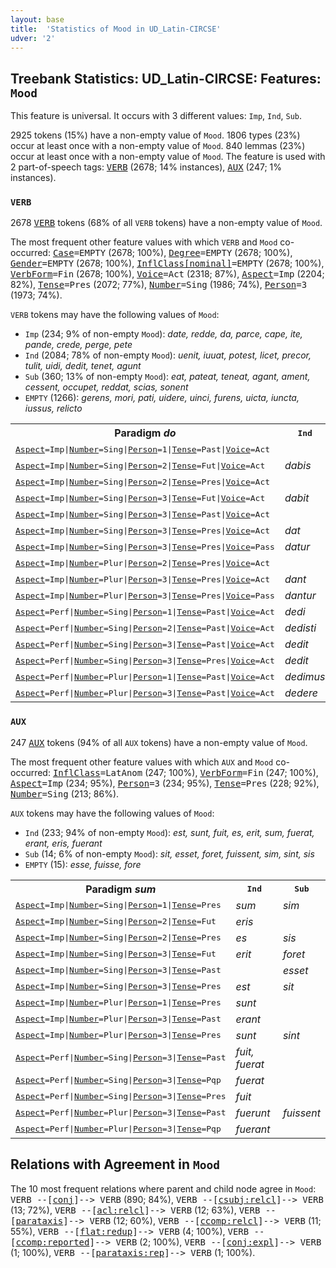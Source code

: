 ```yaml
---
layout: base
title:  'Statistics of Mood in UD_Latin-CIRCSE'
udver: '2'
---
```


## Treebank Statistics: UD_Latin-CIRCSE: Features: `Mood`

This feature is universal.
It occurs with 3 different values: `Imp`, `Ind`, `Sub`.

2925 tokens (15%) have a non-empty value of `Mood`.
1806 types (23%) occur at least once with a non-empty value of `Mood`.
840 lemmas (23%) occur at least once with a non-empty value of `Mood`.
The feature is used with 2 part-of-speech tags: <tt><a href="la_circse-pos-VERB.html">VERB</a></tt> (2678; 14% instances), <tt><a href="la_circse-pos-AUX.html">AUX</a></tt> (247; 1% instances).

### `VERB`

2678 <tt><a href="la_circse-pos-VERB.html">VERB</a></tt> tokens (68% of all `VERB` tokens) have a non-empty value of `Mood`.

The most frequent other feature values with which `VERB` and `Mood` co-occurred: <tt><a href="la_circse-feat-Case.html">Case</a></tt><tt>=EMPTY</tt> (2678; 100%), <tt><a href="la_circse-feat-Degree.html">Degree</a></tt><tt>=EMPTY</tt> (2678; 100%), <tt><a href="la_circse-feat-Gender.html">Gender</a></tt><tt>=EMPTY</tt> (2678; 100%), <tt><a href="la_circse-feat-InflClass-nominal.html">InflClass[nominal]</a></tt><tt>=EMPTY</tt> (2678; 100%), <tt><a href="la_circse-feat-VerbForm.html">VerbForm</a></tt><tt>=Fin</tt> (2678; 100%), <tt><a href="la_circse-feat-Voice.html">Voice</a></tt><tt>=Act</tt> (2318; 87%), <tt><a href="la_circse-feat-Aspect.html">Aspect</a></tt><tt>=Imp</tt> (2204; 82%), <tt><a href="la_circse-feat-Tense.html">Tense</a></tt><tt>=Pres</tt> (2072; 77%), <tt><a href="la_circse-feat-Number.html">Number</a></tt><tt>=Sing</tt> (1986; 74%), <tt><a href="la_circse-feat-Person.html">Person</a></tt><tt>=3</tt> (1973; 74%).

`VERB` tokens may have the following values of `Mood`:

* `Imp` (234; 9% of non-empty `Mood`): <em>date, redde, da, parce, cape, ite, pande, crede, perge, pete</em>
* `Ind` (2084; 78% of non-empty `Mood`): <em>uenit, iuuat, potest, licet, precor, tulit, uidi, dedit, tenet, agunt</em>
* `Sub` (360; 13% of non-empty `Mood`): <em>eat, pateat, teneat, agant, ament, cessent, occupet, reddat, scias, sonent</em>
* `EMPTY` (1266): <em>gerens, mori, pati, uidere, uinci, furens, uicta, iuncta, iussus, relicto</em>

<table>
  <tr><th>Paradigm <i>do</i></th><th><tt>Ind</tt></th><th><tt>Imp</tt></th><th><tt>Sub</tt></th></tr>
  <tr><td><tt><tt><a href="la_circse-feat-Aspect.html">Aspect</a></tt><tt>=Imp</tt>|<tt><a href="la_circse-feat-Number.html">Number</a></tt><tt>=Sing</tt>|<tt><a href="la_circse-feat-Person.html">Person</a></tt><tt>=1</tt>|<tt><a href="la_circse-feat-Tense.html">Tense</a></tt><tt>=Past</tt>|<tt><a href="la_circse-feat-Voice.html">Voice</a></tt><tt>=Act</tt></tt></td><td></td><td></td><td><em>darem</em></td></tr>
  <tr><td><tt><tt><a href="la_circse-feat-Aspect.html">Aspect</a></tt><tt>=Imp</tt>|<tt><a href="la_circse-feat-Number.html">Number</a></tt><tt>=Sing</tt>|<tt><a href="la_circse-feat-Person.html">Person</a></tt><tt>=2</tt>|<tt><a href="la_circse-feat-Tense.html">Tense</a></tt><tt>=Fut</tt>|<tt><a href="la_circse-feat-Voice.html">Voice</a></tt><tt>=Act</tt></tt></td><td><em>dabis</em></td><td></td><td></td></tr>
  <tr><td><tt><tt><a href="la_circse-feat-Aspect.html">Aspect</a></tt><tt>=Imp</tt>|<tt><a href="la_circse-feat-Number.html">Number</a></tt><tt>=Sing</tt>|<tt><a href="la_circse-feat-Person.html">Person</a></tt><tt>=2</tt>|<tt><a href="la_circse-feat-Tense.html">Tense</a></tt><tt>=Pres</tt>|<tt><a href="la_circse-feat-Voice.html">Voice</a></tt><tt>=Act</tt></tt></td><td></td><td><em>da</em></td><td></td></tr>
  <tr><td><tt><tt><a href="la_circse-feat-Aspect.html">Aspect</a></tt><tt>=Imp</tt>|<tt><a href="la_circse-feat-Number.html">Number</a></tt><tt>=Sing</tt>|<tt><a href="la_circse-feat-Person.html">Person</a></tt><tt>=3</tt>|<tt><a href="la_circse-feat-Tense.html">Tense</a></tt><tt>=Fut</tt>|<tt><a href="la_circse-feat-Voice.html">Voice</a></tt><tt>=Act</tt></tt></td><td><em>dabit</em></td><td></td><td></td></tr>
  <tr><td><tt><tt><a href="la_circse-feat-Aspect.html">Aspect</a></tt><tt>=Imp</tt>|<tt><a href="la_circse-feat-Number.html">Number</a></tt><tt>=Sing</tt>|<tt><a href="la_circse-feat-Person.html">Person</a></tt><tt>=3</tt>|<tt><a href="la_circse-feat-Tense.html">Tense</a></tt><tt>=Past</tt>|<tt><a href="la_circse-feat-Voice.html">Voice</a></tt><tt>=Act</tt></tt></td><td></td><td></td><td><em>daret</em></td></tr>
  <tr><td><tt><tt><a href="la_circse-feat-Aspect.html">Aspect</a></tt><tt>=Imp</tt>|<tt><a href="la_circse-feat-Number.html">Number</a></tt><tt>=Sing</tt>|<tt><a href="la_circse-feat-Person.html">Person</a></tt><tt>=3</tt>|<tt><a href="la_circse-feat-Tense.html">Tense</a></tt><tt>=Pres</tt>|<tt><a href="la_circse-feat-Voice.html">Voice</a></tt><tt>=Act</tt></tt></td><td><em>dat</em></td><td></td><td><em>det</em></td></tr>
  <tr><td><tt><tt><a href="la_circse-feat-Aspect.html">Aspect</a></tt><tt>=Imp</tt>|<tt><a href="la_circse-feat-Number.html">Number</a></tt><tt>=Sing</tt>|<tt><a href="la_circse-feat-Person.html">Person</a></tt><tt>=3</tt>|<tt><a href="la_circse-feat-Tense.html">Tense</a></tt><tt>=Pres</tt>|<tt><a href="la_circse-feat-Voice.html">Voice</a></tt><tt>=Pass</tt></tt></td><td><em>datur</em></td><td></td><td><em>detur</em></td></tr>
  <tr><td><tt><tt><a href="la_circse-feat-Aspect.html">Aspect</a></tt><tt>=Imp</tt>|<tt><a href="la_circse-feat-Number.html">Number</a></tt><tt>=Plur</tt>|<tt><a href="la_circse-feat-Person.html">Person</a></tt><tt>=2</tt>|<tt><a href="la_circse-feat-Tense.html">Tense</a></tt><tt>=Pres</tt>|<tt><a href="la_circse-feat-Voice.html">Voice</a></tt><tt>=Act</tt></tt></td><td></td><td><em>date</em></td><td></td></tr>
  <tr><td><tt><tt><a href="la_circse-feat-Aspect.html">Aspect</a></tt><tt>=Imp</tt>|<tt><a href="la_circse-feat-Number.html">Number</a></tt><tt>=Plur</tt>|<tt><a href="la_circse-feat-Person.html">Person</a></tt><tt>=3</tt>|<tt><a href="la_circse-feat-Tense.html">Tense</a></tt><tt>=Pres</tt>|<tt><a href="la_circse-feat-Voice.html">Voice</a></tt><tt>=Act</tt></tt></td><td><em>dant</em></td><td></td><td><em>dent</em></td></tr>
  <tr><td><tt><tt><a href="la_circse-feat-Aspect.html">Aspect</a></tt><tt>=Imp</tt>|<tt><a href="la_circse-feat-Number.html">Number</a></tt><tt>=Plur</tt>|<tt><a href="la_circse-feat-Person.html">Person</a></tt><tt>=3</tt>|<tt><a href="la_circse-feat-Tense.html">Tense</a></tt><tt>=Pres</tt>|<tt><a href="la_circse-feat-Voice.html">Voice</a></tt><tt>=Pass</tt></tt></td><td><em>dantur</em></td><td></td><td></td></tr>
  <tr><td><tt><tt><a href="la_circse-feat-Aspect.html">Aspect</a></tt><tt>=Perf</tt>|<tt><a href="la_circse-feat-Number.html">Number</a></tt><tt>=Sing</tt>|<tt><a href="la_circse-feat-Person.html">Person</a></tt><tt>=1</tt>|<tt><a href="la_circse-feat-Tense.html">Tense</a></tt><tt>=Past</tt>|<tt><a href="la_circse-feat-Voice.html">Voice</a></tt><tt>=Act</tt></tt></td><td><em>dedi</em></td><td></td><td></td></tr>
  <tr><td><tt><tt><a href="la_circse-feat-Aspect.html">Aspect</a></tt><tt>=Perf</tt>|<tt><a href="la_circse-feat-Number.html">Number</a></tt><tt>=Sing</tt>|<tt><a href="la_circse-feat-Person.html">Person</a></tt><tt>=2</tt>|<tt><a href="la_circse-feat-Tense.html">Tense</a></tt><tt>=Past</tt>|<tt><a href="la_circse-feat-Voice.html">Voice</a></tt><tt>=Act</tt></tt></td><td><em>dedisti</em></td><td></td><td></td></tr>
  <tr><td><tt><tt><a href="la_circse-feat-Aspect.html">Aspect</a></tt><tt>=Perf</tt>|<tt><a href="la_circse-feat-Number.html">Number</a></tt><tt>=Sing</tt>|<tt><a href="la_circse-feat-Person.html">Person</a></tt><tt>=3</tt>|<tt><a href="la_circse-feat-Tense.html">Tense</a></tt><tt>=Past</tt>|<tt><a href="la_circse-feat-Voice.html">Voice</a></tt><tt>=Act</tt></tt></td><td><em>dedit</em></td><td></td><td><em>dederit</em></td></tr>
  <tr><td><tt><tt><a href="la_circse-feat-Aspect.html">Aspect</a></tt><tt>=Perf</tt>|<tt><a href="la_circse-feat-Number.html">Number</a></tt><tt>=Sing</tt>|<tt><a href="la_circse-feat-Person.html">Person</a></tt><tt>=3</tt>|<tt><a href="la_circse-feat-Tense.html">Tense</a></tt><tt>=Pres</tt>|<tt><a href="la_circse-feat-Voice.html">Voice</a></tt><tt>=Act</tt></tt></td><td><em>dedit</em></td><td></td><td></td></tr>
  <tr><td><tt><tt><a href="la_circse-feat-Aspect.html">Aspect</a></tt><tt>=Perf</tt>|<tt><a href="la_circse-feat-Number.html">Number</a></tt><tt>=Plur</tt>|<tt><a href="la_circse-feat-Person.html">Person</a></tt><tt>=1</tt>|<tt><a href="la_circse-feat-Tense.html">Tense</a></tt><tt>=Past</tt>|<tt><a href="la_circse-feat-Voice.html">Voice</a></tt><tt>=Act</tt></tt></td><td><em>dedimus</em></td><td></td><td></td></tr>
  <tr><td><tt><tt><a href="la_circse-feat-Aspect.html">Aspect</a></tt><tt>=Perf</tt>|<tt><a href="la_circse-feat-Number.html">Number</a></tt><tt>=Plur</tt>|<tt><a href="la_circse-feat-Person.html">Person</a></tt><tt>=3</tt>|<tt><a href="la_circse-feat-Tense.html">Tense</a></tt><tt>=Past</tt>|<tt><a href="la_circse-feat-Voice.html">Voice</a></tt><tt>=Act</tt></tt></td><td><em>dedere</em></td><td></td><td></td></tr>
</table>

### `AUX`

247 <tt><a href="la_circse-pos-AUX.html">AUX</a></tt> tokens (94% of all `AUX` tokens) have a non-empty value of `Mood`.

The most frequent other feature values with which `AUX` and `Mood` co-occurred: <tt><a href="la_circse-feat-InflClass.html">InflClass</a></tt><tt>=LatAnom</tt> (247; 100%), <tt><a href="la_circse-feat-VerbForm.html">VerbForm</a></tt><tt>=Fin</tt> (247; 100%), <tt><a href="la_circse-feat-Aspect.html">Aspect</a></tt><tt>=Imp</tt> (234; 95%), <tt><a href="la_circse-feat-Person.html">Person</a></tt><tt>=3</tt> (234; 95%), <tt><a href="la_circse-feat-Tense.html">Tense</a></tt><tt>=Pres</tt> (228; 92%), <tt><a href="la_circse-feat-Number.html">Number</a></tt><tt>=Sing</tt> (213; 86%).

`AUX` tokens may have the following values of `Mood`:

* `Ind` (233; 94% of non-empty `Mood`): <em>est, sunt, fuit, es, erit, sum, fuerat, erant, eris, fuerant</em>
* `Sub` (14; 6% of non-empty `Mood`): <em>sit, esset, foret, fuissent, sim, sint, sis</em>
* `EMPTY` (15): <em>esse, fuisse, fore</em>

<table>
  <tr><th>Paradigm <i>sum</i></th><th><tt>Ind</tt></th><th><tt>Sub</tt></th></tr>
  <tr><td><tt><tt><a href="la_circse-feat-Aspect.html">Aspect</a></tt><tt>=Imp</tt>|<tt><a href="la_circse-feat-Number.html">Number</a></tt><tt>=Sing</tt>|<tt><a href="la_circse-feat-Person.html">Person</a></tt><tt>=1</tt>|<tt><a href="la_circse-feat-Tense.html">Tense</a></tt><tt>=Pres</tt></tt></td><td><em>sum</em></td><td><em>sim</em></td></tr>
  <tr><td><tt><tt><a href="la_circse-feat-Aspect.html">Aspect</a></tt><tt>=Imp</tt>|<tt><a href="la_circse-feat-Number.html">Number</a></tt><tt>=Sing</tt>|<tt><a href="la_circse-feat-Person.html">Person</a></tt><tt>=2</tt>|<tt><a href="la_circse-feat-Tense.html">Tense</a></tt><tt>=Fut</tt></tt></td><td><em>eris</em></td><td></td></tr>
  <tr><td><tt><tt><a href="la_circse-feat-Aspect.html">Aspect</a></tt><tt>=Imp</tt>|<tt><a href="la_circse-feat-Number.html">Number</a></tt><tt>=Sing</tt>|<tt><a href="la_circse-feat-Person.html">Person</a></tt><tt>=2</tt>|<tt><a href="la_circse-feat-Tense.html">Tense</a></tt><tt>=Pres</tt></tt></td><td><em>es</em></td><td><em>sis</em></td></tr>
  <tr><td><tt><tt><a href="la_circse-feat-Aspect.html">Aspect</a></tt><tt>=Imp</tt>|<tt><a href="la_circse-feat-Number.html">Number</a></tt><tt>=Sing</tt>|<tt><a href="la_circse-feat-Person.html">Person</a></tt><tt>=3</tt>|<tt><a href="la_circse-feat-Tense.html">Tense</a></tt><tt>=Fut</tt></tt></td><td><em>erit</em></td><td><em>foret</em></td></tr>
  <tr><td><tt><tt><a href="la_circse-feat-Aspect.html">Aspect</a></tt><tt>=Imp</tt>|<tt><a href="la_circse-feat-Number.html">Number</a></tt><tt>=Sing</tt>|<tt><a href="la_circse-feat-Person.html">Person</a></tt><tt>=3</tt>|<tt><a href="la_circse-feat-Tense.html">Tense</a></tt><tt>=Past</tt></tt></td><td></td><td><em>esset</em></td></tr>
  <tr><td><tt><tt><a href="la_circse-feat-Aspect.html">Aspect</a></tt><tt>=Imp</tt>|<tt><a href="la_circse-feat-Number.html">Number</a></tt><tt>=Sing</tt>|<tt><a href="la_circse-feat-Person.html">Person</a></tt><tt>=3</tt>|<tt><a href="la_circse-feat-Tense.html">Tense</a></tt><tt>=Pres</tt></tt></td><td><em>est</em></td><td><em>sit</em></td></tr>
  <tr><td><tt><tt><a href="la_circse-feat-Aspect.html">Aspect</a></tt><tt>=Imp</tt>|<tt><a href="la_circse-feat-Number.html">Number</a></tt><tt>=Plur</tt>|<tt><a href="la_circse-feat-Person.html">Person</a></tt><tt>=1</tt>|<tt><a href="la_circse-feat-Tense.html">Tense</a></tt><tt>=Pres</tt></tt></td><td><em>sunt</em></td><td></td></tr>
  <tr><td><tt><tt><a href="la_circse-feat-Aspect.html">Aspect</a></tt><tt>=Imp</tt>|<tt><a href="la_circse-feat-Number.html">Number</a></tt><tt>=Plur</tt>|<tt><a href="la_circse-feat-Person.html">Person</a></tt><tt>=3</tt>|<tt><a href="la_circse-feat-Tense.html">Tense</a></tt><tt>=Past</tt></tt></td><td><em>erant</em></td><td></td></tr>
  <tr><td><tt><tt><a href="la_circse-feat-Aspect.html">Aspect</a></tt><tt>=Imp</tt>|<tt><a href="la_circse-feat-Number.html">Number</a></tt><tt>=Plur</tt>|<tt><a href="la_circse-feat-Person.html">Person</a></tt><tt>=3</tt>|<tt><a href="la_circse-feat-Tense.html">Tense</a></tt><tt>=Pres</tt></tt></td><td><em>sunt</em></td><td><em>sint</em></td></tr>
  <tr><td><tt><tt><a href="la_circse-feat-Aspect.html">Aspect</a></tt><tt>=Perf</tt>|<tt><a href="la_circse-feat-Number.html">Number</a></tt><tt>=Sing</tt>|<tt><a href="la_circse-feat-Person.html">Person</a></tt><tt>=3</tt>|<tt><a href="la_circse-feat-Tense.html">Tense</a></tt><tt>=Past</tt></tt></td><td><em>fuit, fuerat</em></td><td></td></tr>
  <tr><td><tt><tt><a href="la_circse-feat-Aspect.html">Aspect</a></tt><tt>=Perf</tt>|<tt><a href="la_circse-feat-Number.html">Number</a></tt><tt>=Sing</tt>|<tt><a href="la_circse-feat-Person.html">Person</a></tt><tt>=3</tt>|<tt><a href="la_circse-feat-Tense.html">Tense</a></tt><tt>=Pqp</tt></tt></td><td><em>fuerat</em></td><td></td></tr>
  <tr><td><tt><tt><a href="la_circse-feat-Aspect.html">Aspect</a></tt><tt>=Perf</tt>|<tt><a href="la_circse-feat-Number.html">Number</a></tt><tt>=Sing</tt>|<tt><a href="la_circse-feat-Person.html">Person</a></tt><tt>=3</tt>|<tt><a href="la_circse-feat-Tense.html">Tense</a></tt><tt>=Pres</tt></tt></td><td><em>fuit</em></td><td></td></tr>
  <tr><td><tt><tt><a href="la_circse-feat-Aspect.html">Aspect</a></tt><tt>=Perf</tt>|<tt><a href="la_circse-feat-Number.html">Number</a></tt><tt>=Plur</tt>|<tt><a href="la_circse-feat-Person.html">Person</a></tt><tt>=3</tt>|<tt><a href="la_circse-feat-Tense.html">Tense</a></tt><tt>=Past</tt></tt></td><td><em>fuerunt</em></td><td><em>fuissent</em></td></tr>
  <tr><td><tt><tt><a href="la_circse-feat-Aspect.html">Aspect</a></tt><tt>=Perf</tt>|<tt><a href="la_circse-feat-Number.html">Number</a></tt><tt>=Plur</tt>|<tt><a href="la_circse-feat-Person.html">Person</a></tt><tt>=3</tt>|<tt><a href="la_circse-feat-Tense.html">Tense</a></tt><tt>=Pqp</tt></tt></td><td><em>fuerant</em></td><td></td></tr>
</table>

## Relations with Agreement in `Mood`

The 10 most frequent relations where parent and child node agree in `Mood`:
<tt>VERB --[<tt><a href="la_circse-dep-conj.html">conj</a></tt>]--> VERB</tt> (890; 84%),
<tt>VERB --[<tt><a href="la_circse-dep-csubj-relcl.html">csubj:relcl</a></tt>]--> VERB</tt> (13; 72%),
<tt>VERB --[<tt><a href="la_circse-dep-acl-relcl.html">acl:relcl</a></tt>]--> VERB</tt> (12; 63%),
<tt>VERB --[<tt><a href="la_circse-dep-parataxis.html">parataxis</a></tt>]--> VERB</tt> (12; 60%),
<tt>VERB --[<tt><a href="la_circse-dep-ccomp-relcl.html">ccomp:relcl</a></tt>]--> VERB</tt> (11; 55%),
<tt>VERB --[<tt><a href="la_circse-dep-flat-redup.html">flat:redup</a></tt>]--> VERB</tt> (4; 100%),
<tt>VERB --[<tt><a href="la_circse-dep-ccomp-reported.html">ccomp:reported</a></tt>]--> VERB</tt> (2; 100%),
<tt>VERB --[<tt><a href="la_circse-dep-conj-expl.html">conj:expl</a></tt>]--> VERB</tt> (1; 100%),
<tt>VERB --[<tt><a href="la_circse-dep-parataxis-rep.html">parataxis:rep</a></tt>]--> VERB</tt> (1; 100%).

